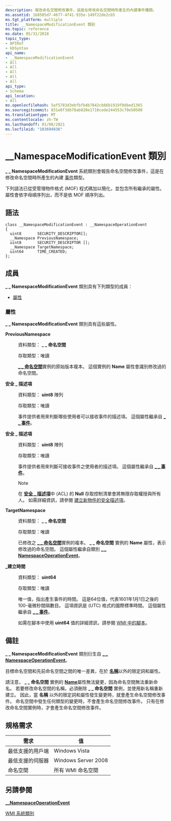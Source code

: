 ```yaml
---
description: 報告命名空間修改事件，這是在修改命名空間時所產生的內建事件種類。
ms.assetid: 168505d7-4677-4f41-935e-149f22de2cb5
ms.tgt_platform: multiple
title: __NamespaceModificationEvent 類別
ms.topic: reference
ms.date: 05/31/2018
topic_type:
- APIRef
- kbSyntax
api_name:
- __NamespaceModificationEvent
- All
- All
- All
- All
- All
api_type:
- Schema
api_location:
- All
ms.openlocfilehash: 5af5783d3ebfbfb4b7842cb86b1919f8dbed1365
ms.sourcegitcommit: 831e8f3db78ab820e1710cede244553c70e50500
ms.translationtype: MT
ms.contentlocale: zh-TW
ms.lasthandoff: 01/08/2021
ms.locfileid: "103694936"
---
```

# <a name="__namespacemodificationevent-class"></a>\_\_NamespaceModificationEvent 類別

**\_ \_ NamespaceModificationEvent** 系統類別會報告命名空間修改事件，這是在修改命名空間時所產生的內建 [事件](determining-the-type-of-event-to-receive.md)類型。

下列語法已從受管理物件格式 (MOF) 程式碼加以簡化，並包含所有繼承的屬性。 屬性會依字母順序列出，而不是依 MOF 順序列出。

## <a name="syntax"></a>語法

``` syntax
class __NamespaceModificationEvent : __NamespaceOperationEvent
{
  uint8       SECURITY_DESCRIPTOR[];
  __Namespace PreviousNamespace;
  uint8       SECURITY_DESCRIPTOR [];
  __Namespace TargetNamespace;
  uint64      TIME_CREATED;
};
```

## <a name="members"></a>成員

**\_ \_ NamespaceModificationEvent** 類別具有下列類型的成員：

-   [屬性](#properties)

### <a name="properties"></a>屬性

**\_ \_ NamespaceModificationEvent** 類別具有這些屬性。

<dl> <dt>

**PreviousNamespace**
</dt> <dd> <dl> <dt>

資料類型： **\_ \_ 命名空間**
</dt> <dt>

存取類型：唯讀
</dt> </dl>

[**\_ \_ 命名空間**](--namespace.md)實例的原始版本複本。 這個實例的 **Name** 屬性會識別修改過的命名空間。

</dd> <dt>

**安全 \_ 描述項**
</dt> <dd> <dl> <dt>

資料類型： **uint8** 陣列
</dt> <dt>

存取類型：唯讀
</dt> </dl>

事件提供者用來判斷哪些使用者可以接收事件的描述項。 這個屬性繼承自 [**\_ \_ 事件**](--event.md)。

</dd> <dt>

**安全 \_ 描述項** 
</dt> <dd> <dl> <dt>

資料類型： **uint8** 陣列
</dt> <dt>

存取類型：唯讀
</dt> </dl>

事件提供者用來判斷可接收事件之使用者的描述項。 這個屬性繼承自 [**\_ \_ 事件**](--event.md)。

> [!Note]  
> 在 [**安全 \_ 描述項**](/windows/desktop/api/winnt/ns-winnt-security_descriptor)中 (ACL) 的 **Null** 存取控制清單會將無限存取權授與所有人。 如需詳細資訊，請參閱 [建立新物件的安全描述項](/windows/desktop/SecAuthZ/creating-a-security-descriptor-for-a-new-object-in-c--)。

 

</dd> <dt>

**TargetNamespace**
</dt> <dd> <dl> <dt>

資料類型： **\_ \_ 命名空間**
</dt> <dt>

存取類型：唯讀
</dt> </dl>

已修改之 [**\_ \_ 命名空間**](--namespace.md)實例的複本。 **\_ \_ 命名空間** 實例的 **Name** 屬性，表示修改過的命名空間。 這個屬性繼承自類別 [**\_ \_ NamespaceOperationEvent**](--namespaceoperationevent.md)。

</dd> <dt>

**\_建立時間**
</dt> <dd> <dl> <dt>

資料類型： **uint64**
</dt> <dt>

存取類型：唯讀
</dt> </dl>

唯一值，指出產生事件的時間。 這是64位值，代表1601年1月1日之後的 100-毫微秒間隔數目。 這項資訊是 (UTC) 格式的國際標準時間。 這個屬性繼承自 [**\_ \_ 事件**](--event.md)。

如需在腳本中使用 **uint64** 值的詳細資訊，請參閱 [WMI 中的腳本](/windows/desktop/WmiSdk/creating-a-wmi-script)。

</dd> </dl>

## <a name="remarks"></a>備註

**\_ \_ NamespaceModificationEvent** 類別衍生自 [**\_ \_ NamespaceOperationEvent**](--namespaceoperationevent.md)。

目標命名空間和先前命名空間之間的唯一差異，在於 [**名稱**](--namespace.md)以外的限定詞和屬性。

請注意， **\_ \_ 命名空間** 實例的 [**Name**](--namespace.md)屬性無法變更，因為命名空間無法重新命名。 若要修改命名空間的名稱，必須刪除 **\_ \_ 命名空間** 實例，並使用新名稱重新建立。 因此，當 **名稱** 以外的限定詞和屬性發生變更時，就會產生命名空間修改事件。 命名空間中發生任何類型的變更時，不會產生命名空間修改事件。 只有在修改命名空間實例時，才會產生命名空間修改事件。

## <a name="requirements"></a>規格需求



| 需求 | 值 |
|-------------------------------------|--------------------------------|
| 最低支援的用戶端<br/> | Windows Vista<br/>       |
| 最低支援的伺服器<br/> | Windows Server 2008<br/> |
| 命名空間<br/>                | 所有 WMI 命名空間<br/>  |



## <a name="see-also"></a>另請參閱

<dl> <dt>

[**\_\_NamespaceOperationEvent**](/windows/desktop/WmiSdk/--namespaceoperationevent)
</dt> <dt>

[WMI 系統類別](wmi-system-classes.md)
</dt> </dl>

 

